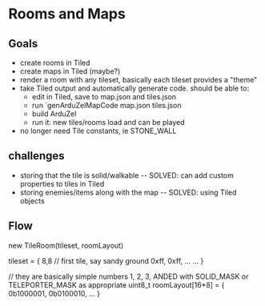 # Rooms and Maps

## Goals
* create rooms in Tiled
* create maps in Tiled (maybe?)
* render a room with any tileset, basically each tileset provides a "theme"
* take Tiled output and automatically generate code. should be able to:
    * edit in Tiled, save to map.json and tiles.json
    * run `genArduZelMapCode map.json tiles.json 
    * build ArduZel
    * run it: new tiles/rooms load and can be played
* no longer need Tile constants, ie STONE_WALL

## challenges

* storing that the tile is solid/walkable
-- SOLVED: can add custom properties to tiles in Tiled
* storing enemies/items along with the map
-- SOLVED: using Tiled objects


## Flow
new TileRoom(tileset, roomLayout)

tileset = {
    8,8
    // first tile, say sandy ground
    0xff, 0xff, ...
    ...
}

// they are basically simple numbers 1, 2, 3, ANDED with SOLID_MASK or TELEPORTER_MASK as appropriate
uint8_t roomLayout[16*8] = {
    0b1000001,
    0b0100010,
    ...
}


